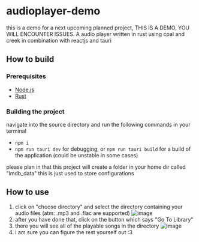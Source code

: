 # audioplayer-demo
this is a demo for a next upcoming planned project, THIS IS A DEMO, YOU WILL ENCOUNTER ISSUES. A audio player written in rust using cpal and creek in combination with reactjs and tauri

## How to build

### Prerequisites
- [Node.js](https://nodejs.org/en/download/package-manager)
- [Rust](https://www.rust-lang.org/tools/install)

### Building the project
navigate into the source directory and run the following commands in your terminal
- `npm i` 
- `npm run tauri dev` for debugging, or `npm run tauri build` for a build of the application (could be unstable in some cases) 

please plan in that this project will create a folder in your home dir called "lmdb_data" this is just used to store configurations

## How to use 
1. click on "choose directory" and select the directory containing your audio files (atm: .mp3 and .flac are supported)
![image](https://github.com/mari-rs/audioplayer-demo/assets/98649425/a8006b69-2535-46a5-8995-dd18ebfa7b8e)
2. after you have done that, click on the button which says "Go To Library"
3. there you will see all of the playable songs in the directory
![image](https://github.com/mari-rs/audioplayer-demo/assets/98649425/40b8f2ae-f4c1-46b1-8167-90beee9cf7fa)
4. i am sure you can figure the rest yourself out :3 
